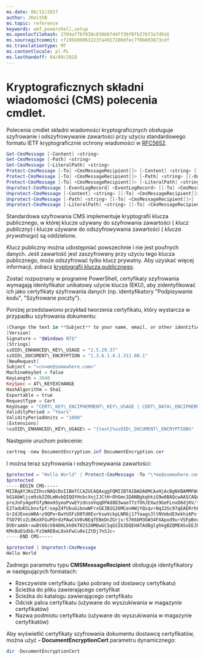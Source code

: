 ```yaml
---
ms.date: 06/12/2017
author: JKeithB
ms.topic: reference
keywords: wmf,powershell,setup
ms.openlocfilehash: 2704af76f038c03066f44ff36f8fb276f3a7d916
ms.sourcegitcommit: cf195b090b3223fa4917206dfec7f0b603873cdf
ms.translationtype: MT
ms.contentlocale: pl-PL
ms.lasthandoff: 04/09/2018
---
```

# <a name="cryptographic-message-syntax-cms-cmdlets"></a>Kryptograficznych składni wiadomości (CMS) polecenia cmdlet.

Polecenia cmdlet składni wiadomości kryptograficznych obsługuje szyfrowanie i odszyfrowywanie zawartości przy użyciu standardowego formatu IETF kryptograficznie ochrony wiadomości w [RFC5652](https://tools.ietf.org/html/rfc5652).

```powershell
Get-CmsMessage [-Content] <string>
Get-CmsMessage [-Path] <string>
Get-CmsMessage [-LiteralPath] <string>
Protect-CmsMessage [-To] <CmsMessageRecipient[]> [-Content] <string> [[-OutFile] <string>]
Protect-CmsMessage [-To] <CmsMessageRecipient[]> [-Path] <string> [[-OutFile] <string>]
Protect-CmsMessage [-To] <CmsMessageRecipient[]> [-LiteralPath] <string> [[-OutFile] <string>]
Unprotect-CmsMessage [-EventLogRecord] <EventLogRecord> [[-To] <CmsMessageRecipient[]>] [-IncludeContext]
Unprotect-CmsMessage [-Content] <string> [[-To] <CmsMessageRecipient[]>] [-IncludeContext]
Unprotect-CmsMessage [-Path] <string> [[-To] <CmsMessageRecipient[]>] [-IncludeContext]
Unprotect-CmsMessage [-LiteralPath] <string> [[-To] <CmsMessageRecipient[]>] [-IncludeContext]
```

Standardowa szyfrowania CMS implementuje kryptografii klucza publicznego, w której klucze używany do szyfrowania zawartości ( *klucz publiczny*) i klucze używane do odszyfrowywania zawartości ( *klucza prywatnego*) są oddzielone.

Klucz publiczny można udostępniać powszechnie i nie jest poufnych danych. Jeśli zawartość jest zaszyfrowany przy użyciu tego klucza publicznego, może odszyfrować tylko klucz prywatny. Aby uzyskać więcej informacji, zobacz [kryptografii klucza publicznego](https://en.wikipedia.org/wiki/Public-key_cryptography).

Zostać rozpoznany w programie PowerShell, certyfikaty szyfrowania wymagają identyfikator unikatowy użycie klucza (EKU), aby zidentyfikować ich jako certyfikaty szyfrowania danych (np. identyfikatory "Podpisywanie kodu", "Szyfrowane poczty").

Poniżej przedstawiono przykład tworzenia certyfikatu, który wystarcza w przypadku szyfrowania dokumentu:

```powershell
(Change the text in **Subject** to your name, email, or other identifier), and put in a file (i.e.: DocumentEncryption.inf):
[Version]
Signature = "$Windows NT$"
[Strings]
szOID\_ENHANCED\_KEY\_USAGE = "2.5.29.37"
szOID\_DOCUMENT\_ENCRYPTION = "1.3.6.1.4.1.311.80.1"
[NewRequest]
Subject = "<cn=me@somewhere.com>"
MachineKeySet = false
KeyLength = 2048
KeySpec = AT\_KEYEXCHANGE
HashAlgorithm = Sha1
Exportable = true
RequestType = Cert
KeyUsage = "CERT\_KEY\_ENCIPHERMENT\_KEY\_USAGE | CERT\_DATA\_ENCIPHERMENT\_KEY\_USAGE"
ValidityPeriod = "Years"
ValidityPeriodUnits = "1000"
[Extensions]
%szOID\_ENHANCED\_KEY\_USAGE% = "{text}%szOID\_DOCUMENT\_ENCRYPTION%"
```

Następnie uruchom polecenie:
```powershell
certreq -new DocumentEncryption.inf DocumentEncryption.cer
```

I można teraz szyfrowania i odszyfrowywania zawartości:

```powershell
$protected = "Hello World" | Protect-CmsMessage -To "\*me@somewhere.com\*[](mailto:*leeholm@microsoft.com*)"
$protected
-----BEGIN CMS-----
MIIBqAYJKoZIhvcNAQcDoIIBmTCCAZUCAQAxggFQMIIBTAIBADA0MCAxHjAcBgNVBAMMFWxlZWhv
bG1AbWljcm9zb2Z0LmNvbQIQQYHsbcXnjIJCtH+OhGmc1DANBgkqhkiG9w0BAQcwAASCAQAnkFHM
proJnFy4geFGfyNmxH3yeoPvwEYzdnsoVqqDPAd8D3wao77z7OhJEXwz9GeFLnxD6djKV/tF4PxR
E27aduKSLbnxfpf/sepZ4fUkuGibnwWFrxGE3B1G26MCenHWjYQiqv+Nq32Gc97qEAERrhLv6S4R
G+2dJEnesW8A+z9QPo+DwYU5FzD0Td0ExrkswVckpLNR6j17Yaags3ltNVmbdEXekhi6Psf2MLMP
TSO79lv2L0KeXFGuPOrdzPAwCkV0vNEqTEBeDnZGrjv/5766bM3GW34FXApod9u+VSFpBnqVOCBA
DVDraA6k+xwBt66cV84OHLkh0kT02SIHMDwGCSqGSIb3DQEHATAdBglghkgBZQMEASoEEJbJaiRl
KMnBoD1dkb/FzSWAEBaL8xkFwCu0e1ZtDj7nSJc=
-----END CMS-----

$protected | Unprotect-CmsMessage
Hello World
```

Żadnego parametru typu **CMSMessageRecipient** obsługuje identyfikatory w następujących formatach:
- Rzeczywiste certyfikatu (jako pobrany od dostawcy certyfikatu)
- Ścieżka do pliku zawierającego certyfikat
- Ścieżka do katalogu zawierającego certyfikatu
- Odcisk palca certyfikatu (używane do wyszukiwania w magazynie certyfikatów)
- Nazwa podmiotu certyfikatu (używane do wyszukiwania w magazynie certyfikatów)

Aby wyświetlić certyfikaty szyfrowania dokumentu dostawcę certyfikatów, można użyć **- DocumentEncryptionCert** parametru dynamicznego:

```powershell
dir -DocumentEncryptionCert
```